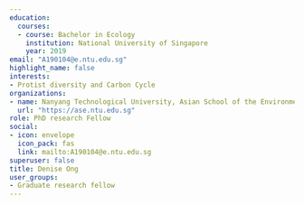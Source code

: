```yaml
---
education:
  courses:
  - course: Bachelor in Ecology
    institution: National University of Singapore
    year: 2019
email: "A190104@e.ntu.edu.sg"
highlight_name: false
interests:
- Protist diversity and Carbon Cycle
organizations:
- name: Nanyang Technological University, Asian School of the Environment
  url: "https://ase.ntu.edu.sg"
role: PhD research Fellow
social:
- icon: envelope
  icon_pack: fas
  link: mailto:A190104@e.ntu.edu.sg
superuser: false
title: Denise Ong
user_groups:
- Graduate research fellow
---
```

